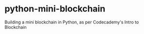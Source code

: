 # python-mini-blockchain
Building a mini blockchain in Python, as per Codecademy's Intro to Blockchain
